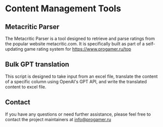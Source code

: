 # Content Management Tools

## Metacritic Parser
The Metacritic Parser is a tool designed to retrieve and parse ratings from the popular website metacritic.com. It is specifically built as part of a self-updating game rating system for https://www.progamer.ru/top

## Bulk GPT translation
This script is designed to take input from an excel file, translate the content of a specific column using OpenAI's GPT API, and write the translated content to excel file.

## Contact
If you have any questions or need further assistance, please feel free to contact the project maintainers at info@progamer.ru
